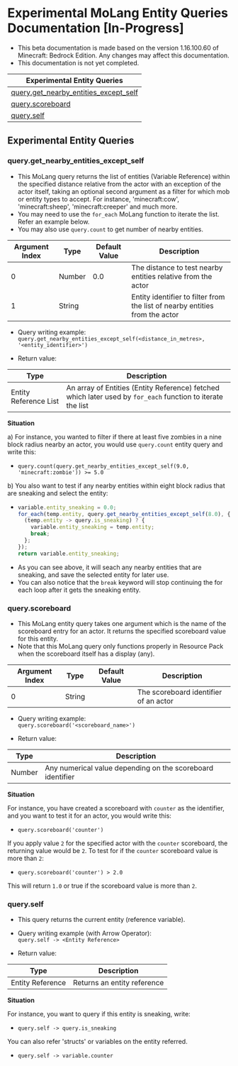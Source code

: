 # Experimental MoLang Entity Queries Documentation [In-Progress] </h1>

* This beta documentation is made based on the version 1.16.100.60 of Minecraft: Bedrock Edition. Any changes may affect this documentation.
* This documentation is not yet completed.

| Experimental Entity Queries                                   |
|---------------------------------------------------------------|
| [query.get_nearby_entities_except_self](./experimental_queries.md#queryget_nearby_entities_except_self) |
| [query.scoreboard](./experimental_queries.md#queryscoreboard) |
| [query.self](./experimental_queries.md#queryself)             |

## Experimental Entity Queries



### query.get_nearby_entities_except_self
* This MoLang query returns the list of entities (Variable Reference) within the specified distance relative from the actor with an exception of the actor itself, taking an optional second argument as a filter for which mob or entity types to accept. For instance, 'minecraft:cow', 'minecraft:sheep', 'minecraft:creeper' and much more.
* You may need to use the `for_each` MoLang function to iterate the list. Refer an example below.
* You may also use `query.count` to get number of nearby entities.

| Argument Index | Type   | Default Value | Description                               |
|----------------|--------|---------------|-------------------------------------------|
| 0              | Number | 0.0           | The distance to test nearby entities relative from the actor |
| 1              | String |               | Entity identifier to filter from the list of nearby entities from the actor |

* Query writing example:<br>
`query.get_nearby_entities_except_self(<distance_in_metres>, '<entity_identifier>')`

* Return value:

| Type                  | Description                                                |
|-----------------------|------------------------------------------------------------|
| Entity Reference List | An array of Entities (Entity Reference) fetched which later used by `for_each` function to iterate the list |

<b> Situation </b><br>

a) For instance, you wanted to filter if there at least five zombies in a nine block radius nearby an actor, you would use `query.count` entity query and write this:<br>
  - `query.count(query.get_nearby_entities_except_self(9.0, 'minecraft:zombie')) >= 5.0`<br>

b) You also want to test if any nearby entities within eight block radius that are sneaking and select the entity:<br>
  - ```javascript
    variable.entity_sneaking = 0.0;
    for_each(temp.entity, query.get_nearby_entities_except_self(8.0), {
      (temp.entity -> query.is_sneaking) ? {
        variable.entity_sneaking = temp.entity;
        break;
      };
    });
    return variable.entity_sneaking;
    ```
  * As you can see above, it will seach any nearby entities that are sneaking, and save the selected entity for later use.
  * You can also notice that the `break` keyword will stop continuing the for each loop after it gets the sneaking entity.



### query.scoreboard
* This MoLang entity query takes one argument which is the name of the scoreboard entry for an actor. It returns the specified scoreboard value for this entity.
* Note that this MoLang query only functions properly in Resource Pack when the scoreboard itself has a display (any).

| Argument Index | Type   | Default Value | Description                               |
|----------------|--------|---------------|-------------------------------------------|
| 0              | String |               | The scoreboard identifier of an actor     |

* Query writing example:<br>
`query.scoreboard('<scoreboard_name>')`

* Return value:

| Type   | Description                                                |
|--------|------------------------------------------------------------|
| Number | Any numerical value depending on the scoreboard identifier |


<b> Situation </b><br>

For instance, you have created a scoreboard with `counter` as the identifier, and you want to test it for an actor, you would write this:<br>
- `query.scoreboard('counter')`<br>

If you apply value `2` for the specified actor with the `counter` scoreboard, the returning value would be `2`. To test for if the `counter` scoreboard value is more than `2`:<br>
- `query.scoreboard('counter') > 2.0`<br>

This will return `1.0` or true if the scoreboard value is more than `2`.



### query.self
* This query returns the current entity (reference variable).

* Query writing example (with Arrow Operator):<br>
`query.self -> <Entity Reference>`

* Return value:

| Type             | Description                 |
|------------------|-----------------------------|
| Entity Reference | Returns an entity reference |


<b> Situation </b><br>

For instance, you want to query if this entity is sneaking, write:<br>
- `query.self -> query.is_sneaking`<br>

You can also refer 'structs' or variables on the entity referred.<br>
- `query.self -> variable.counter`
